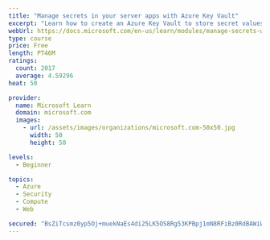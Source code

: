 ```yaml
---
title: "Manage secrets in your server apps with Azure Key Vault"
excerpt: "Learn how to create an Azure Key Vault to store secret values and how to enable secure access to the vault."
webUrl: https://docs.microsoft.com/en-us/learn/modules/manage-secrets-with-azure-key-vault/
type: course
price: Free
length: PT46M
ratings:
  count: 2017
  average: 4.59296
heat: 50

provider:
  name: Microsoft Learn
  domain: microsoft.com
  images:
    - url: /assets/images/organizations/microsoft.com-50x50.jpg
      width: 50
      height: 50

levels:
  - Beginner

topics:
  - Azure
  - Security
  - Compute
  - Web

secured: "BsZiTcsmz0yp5Oj+muekNaEs4di25LK5OS8Rg53KPBpj1mN8RFiBz0RdBAWiWlDunAdsiKmfrw6wok3pDpzehqSY2PEIafgWrInYS49zA+pnRPFUENR6JvnSLTAwBPmnYTfQAZe9bKZIzEdf0rFJ2ycsrin6E6ewarnLnyP2LKJZFfHS9Eejqhxs5M5yINlF6B+4dlrIFE8M1GNulyKu/wdQXGe8kNy504FWEcJpnZCZQXtatyGBu920xqkd1ZGSS/DvQGj4Mh61yFYoG4e6XPRW/mZnBDoqQLz0FF1033EsNyAoWlG20WK7jy6+rJlDzGF7vNIIUVIy43s4sVzw5+46nf5mtZW24USPmJXnZBuIlZRNee+GkLTJAdQXOI1e27bgEuIFBTYoGUPsT32vA2LAfUTDvpbwP+BAIMQHxAE=;PDWtoe2ldo3CvFlFICK4rA=="
---
```


